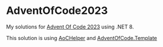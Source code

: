 # AdventOfCode2023

My solutions for [Advent Of Code 2023](https://adventofcode.com/2023) using .NET 8.

This solution is using [AoCHelper](https://github.com/eduherminio/AoCHelper) and [AdventOfCode.Template](https://github.com/eduherminio/AdventOfCode.Template)
